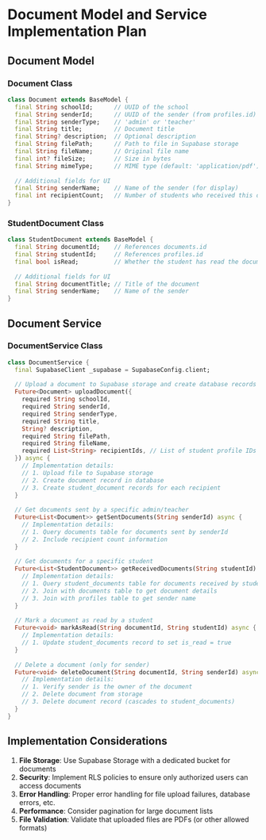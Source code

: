 # Document Model and Service Implementation Plan

## Document Model

### Document Class
```dart
class Document extends BaseModel {
  final String schoolId;      // UUID of the school
  final String senderId;      // UUID of the sender (from profiles.id)
  final String senderType;    // 'admin' or 'teacher'
  final String title;         // Document title
  final String? description;  // Optional description
  final String filePath;      // Path to file in Supabase storage
  final String fileName;      // Original file name
  final int? fileSize;        // Size in bytes
  final String mimeType;      // MIME type (default: 'application/pdf')
  
  // Additional fields for UI
  final String senderName;    // Name of the sender (for display)
  final int recipientCount;   // Number of students who received this document
}
```

### StudentDocument Class
```dart
class StudentDocument extends BaseModel {
  final String documentId;    // References documents.id
  final String studentId;     // References profiles.id
  final bool isRead;          // Whether the student has read the document
  
  // Additional fields for UI
  final String documentTitle; // Title of the document
  final String senderName;    // Name of the sender
}
```

## Document Service

### DocumentService Class
```dart
class DocumentService {
  final SupabaseClient _supabase = SupabaseConfig.client;
  
  // Upload a document to Supabase storage and create database records
  Future<Document> uploadDocument({
    required String schoolId,
    required String senderId,
    required String senderType,
    required String title,
    String? description,
    required String filePath,
    required String fileName,
    required List<String> recipientIds, // List of student profile IDs
  }) async {
    // Implementation details:
    // 1. Upload file to Supabase storage
    // 2. Create document record in database
    // 3. Create student_document records for each recipient
  }
  
  // Get documents sent by a specific admin/teacher
  Future<List<Document>> getSentDocuments(String senderId) async {
    // Implementation details:
    // 1. Query documents table for documents sent by senderId
    // 2. Include recipient count information
  }
  
  // Get documents for a specific student
  Future<List<StudentDocument>> getReceivedDocuments(String studentId) async {
    // Implementation details:
    // 1. Query student_documents table for documents received by studentId
    // 2. Join with documents table to get document details
    // 3. Join with profiles table to get sender name
  }
  
  // Mark a document as read by a student
  Future<void> markAsRead(String documentId, String studentId) async {
    // Implementation details:
    // 1. Update student_documents record to set is_read = true
  }
  
  // Delete a document (only for sender)
  Future<void> deleteDocument(String documentId, String senderId) async {
    // Implementation details:
    // 1. Verify sender is the owner of the document
    // 2. Delete document from storage
    // 3. Delete document record (cascades to student_documents)
  }
}
```

## Implementation Considerations

1. **File Storage**: Use Supabase Storage with a dedicated bucket for documents
2. **Security**: Implement RLS policies to ensure only authorized users can access documents
3. **Error Handling**: Proper error handling for file upload failures, database errors, etc.
4. **Performance**: Consider pagination for large document lists
5. **File Validation**: Validate that uploaded files are PDFs (or other allowed formats)